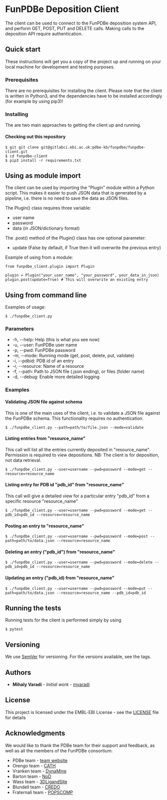 FunPDBe Deposition Client
=====

The client can be used to connect to the FunPDBe deposition system API, and perform GET, POST, PUT and DELETE calls. Making calls to the deposition API require authentication.

Quick start
-----------

These instructions will get you a copy of the project up and running on your local machine for development and testing purposes.

### Prerequisites

There are no prerequisites for installing the client. Please note that the client is written in Python3, and the dependencies have to be installed accordingly (for example by using pip3)!

### Installing

The are two main approaches to getting the client up and running.

#### Checking out this repository

```
$ git git clone git@gitlabci.ebi.ac.uk:pdbe-kb/funpdbe/funpdbe-client.git
$ cd funpdbe-client
$ pip3 install -r requirements.txt
```

## Using as module import

The client can be used by importing the "Plugin" module within a Python script. This makes it easier to push JSON data that is generated by a pipeline, i.e. there is no need to save the data as JSON files.

The Plugin() class requires three variable:

* user name
* password
* data (in JSON/dictionary format)

The .post() method of the Plugin() class has one optional parameter:

* update (False by default, if True then it will overwrite the previous entry)

Example of using from a module:

```
from funpdbe_client.plugin import Plugin

plugin = Plugin("your_user_name", "your_password", your_data_in_json)
plugin.post(update=True) # This will overwrite an existing entry
```

## Using from command line

Examples of usage:

```
$ ./funpdbe_client.py
```

### Parameters

* -h, --help:       Help (this is what you see now)
* -u, --user:       FunPDBe user name
* -p, --pwd:        FunPDBe password
* -m, --mode:       Running mode (get, post, delete, put, validate)
* -i, --pdbid:      PDB id of an entry
* -r, --resource:   Name of a resource
* -f, --path:       Path to JSON file (.json ending), or files (folder name)
* -d, --debug:      Enable more detailed logging

### Examples

#### Validating JSON file against schema

This is one of the main uses of the client, i.e. to validate a JSON file against the FunPDBe schema. This functionality requires no authentication.

```
$ ./funpdbe_client.py --path=path/to/file.json --mode=validate
```

#### Listing entries from "resource_name"

This call will list all the entries currently deposited in "resource_name". Permission is required to view depositions. NB: The client is for deposition, not data retrieval.

```
$ ./funpdbe_client.py --user=username --pwd=password --mode=get --resource=resource_name
```

#### Listing entry for PDB id "pdb_id" from "resource_name"

This call will give a detailed view for a particular entry "pdb_id" from a specific resource "resource_name"

```
$ ./funpdbe_client.py --user=username --pwd=password --mode=get --pdb_id=pdb_id --resource=resource_name
```

#### Posting an entry to "resource_name"
```
$ ./funpdbe_client.py --user=username --pwd=password --mode=post --path=path/to/data.json --resource=resource_name
```

#### Deleting an entry ("pdb_id") from "resource_name"
```
$ ./funpdbe_client.py --user=username --pwd=password --mode=delete --pdb_id=pdb_id --resource=resource_name
```

#### Updating an entry ("pdb_id) from "resource_name"
```
$ ./funpdbe_client.py --user=username --pwd=password --mode=put --path=path/to/data.json --resource=resource_name --pdb_id=pdb_id
```

## Running the tests

Running tests for the client is performed simply by using
```
$ pytest
```

## Versioning

We use [SemVer](http://semver.org/) for versioning. For the versions available, see the tags.

## Authors

* **Mihaly Varadi** - *Initial work* - [mvaradi](https://gitlab.ebi.ac.uk/mvaradi)

## License

This project is licensed under the EMBL-EBI License - see the [LICENSE](LICENSE) file for details

## Acknowledgments

We would like to thank the PDBe team for their support and feedback, as well as all the members of the FunPDBe consortium:

* PDBe team - [team website](https://www.ebi.ac.uk/services/teams/pdbe)
* Orengo team - [CATH](http://www.cathdb.info/)
* Vranken team - [DynaMine](http://dynamine.ibsquare.be/)
* Barton team - [NoD](http://www.compbio.dundee.ac.uk/www-nod/)
* Wass team - [3DLigandSite](http://www.sbg.bio.ic.ac.uk/3dligandsite/)
* Blundell team - [CREDO](http://marid.bioc.cam.ac.uk/credo)
* Fraternali team - [POPSCOMP](https://mathbio.crick.ac.uk/wiki/POPSCOMP)
